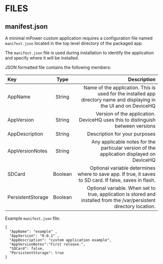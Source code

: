 # FILES

## manifest.json

A minimal mPower custom application requires a configuration file named `manifest.json` located in the top level directory of the packaged app.

The `manifest.json` file is used during installation to identify the application and specify where it will be installed.

JSON formatted file contains the following members:

| Key               | Type    | Description |
| :---------------- | :-----: | ----------: |
| AppName           | String  | Name of the application. This is used for the installed app directory name and displaying in the UI and on DeviceHQ |
| AppVersion        | String  | Version of the application. DeviceHQ uses this to distinguish between versions |
| AppDescription    | String  | Description for your purposes |
| AppVersionNotes   | String  | Any applicable notes for the particular version of the application displayed on DeviceHQ |
| SDCard 	        | Boolean | Optional variable determines where to save app. If true, it saves to SD card. If false, saves in flash. |
| PersistentStorage | Boolean | Optional variable. When set to true, application is stored and installed from the /var/persistent directory location. |

Example `manifest.json` file:
```
{
  "AppName": "example" ,
  "AppVersion": "0.0.1" ,
  "AppDescription": "custom application example",
  "AppVersionNotes":"First release.",
  "SDCard": false,
  "PersistentStorage": true
}
```


